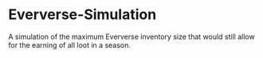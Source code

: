 # Eververse-Simulation
A simulation of the maximum Eververse inventory size that would still allow for the earning of all loot in a season.
